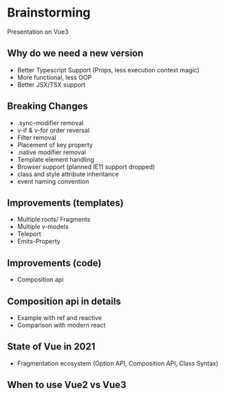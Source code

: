 # Brainstorming
Presentation on Vue3

## Why do we need a new version
* Better Typescript Support (Props, less execution context magic)
* More functional, less OOP
* Better JSX/TSX support

## Breaking Changes
* .sync-modifier removal
* v-if & v-for order reversal
* Filter removal
* Placement of key property
* .native modifier removal
* Template element handling
* Browser support (planned IE11 support dropped)
* class and style attribute inheritance
* event naming convention

## Improvements (templates)
* Multiple roots/ Fragments
* Multiple v-models
* Teleport
* Emits-Property

## Improvements (code)
* Composition api

## Composition api in details
* Example with ref and reactive
* Comparison with modern react

## State of Vue in 2021
* Fragmentation ecosystem (Option API, Composition API, Class Syntax)

## When to use Vue2 vs Vue3